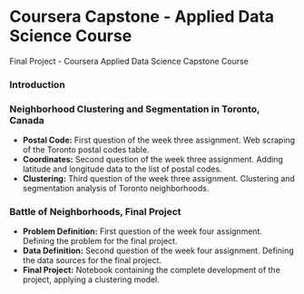 # Coursera Capstone - Applied Data Science Course
Final Project - Coursera Applied Data Science Capstone Course

### Introduction


### Neighborhood Clustering and Segmentation in Toronto, Canada
- **Postal Code:** First question of the week three assignment. Web scraping of the Toronto postal codes table.
- **Coordinates:** Second question of the week three assignment. Adding latitude and longitude data to the list of postal codes.
- **Clustering:** Third question of the week three assignment. Clustering and segmentation analysis of Toronto neighborhoods.

### Battle of Neighborhoods, Final Project
- **Problem Definition:** First question of the week four assignment. Defining the problem for the final project.
- **Data Definition:** Second question of the week four assignment. Defining the data sources for the final project.
- **Final Project:** Notebook containing the complete development of the project, applying a clustering model.
